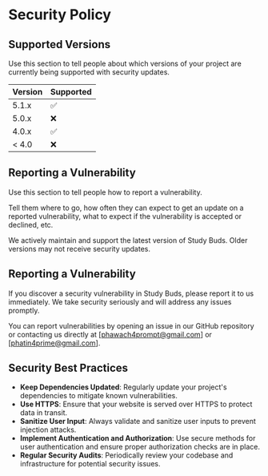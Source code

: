 # Security Policy

## Supported Versions

Use this section to tell people about which versions of your project are
currently being supported with security updates.

| Version | Supported          |
| ------- | ------------------ |
| 5.1.x   | :white_check_mark: |
| 5.0.x   | :x:                |
| 4.0.x   | :white_check_mark: |
| < 4.0   | :x:                |

## Reporting a Vulnerability

Use this section to tell people how to report a vulnerability.

Tell them where to go, how often they can expect to get an update on a
reported vulnerability, what to expect if the vulnerability is accepted or
declined, etc.

We actively maintain and support the latest version of Study Buds. Older versions may not receive security updates.

## Reporting a Vulnerability

If you discover a security vulnerability in Study Buds, please report it to us immediately. We take security seriously and will address any issues promptly.

You can report vulnerabilities by opening an issue in our GitHub repository or contacting us directly at [phawach4prompt@gmail.com] or [phatin4prime@gmail.com].

## Security Best Practices

- **Keep Dependencies Updated**: Regularly update your project's dependencies to mitigate known vulnerabilities.
- **Use HTTPS**: Ensure that your website is served over HTTPS to protect data in transit.
- **Sanitize User Input**: Always validate and sanitize user inputs to prevent injection attacks.
- **Implement Authentication and Authorization**: Use secure methods for user authentication and ensure proper authorization checks are in place.
- **Regular Security Audits**: Periodically review your codebase and infrastructure for potential security issues.
